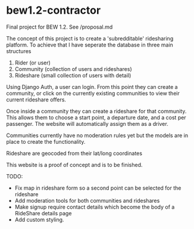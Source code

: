 # bew1.2-contractor
Final project for BEW 1.2. See /proposal.md

The concept of this project is to create a 'subredditable' ridesharing platform. To achieve that I have seperate the database in three main structures

1) Rider (or user)
2) Community (collection of users and rideshares)
3) Rideshare (small collection of users with detail)

Using Django Auth, a user can login.
From this point they can create a community, or click on the currently existing communities to view their current rideshare offers.

Once inside a community they can create a rideshare for that community. This allows them to choose a start point, a departure date, and a cost per passenger. The website will automatically assign them as a driver.

Communities currently have no moderation rules yet but the models are in place to create the functionality.

Rideshare are geocoded from their lat/long coordinates 

This website is a proof of concept and is to be finished.

TODO:
- Fix map in rideshare form so a second point can be selected for the rideshare
- Add moderation tools for both communities and rideshares
- Make signup require contact details which become the body of a RideShare details page
- Add custom styling.